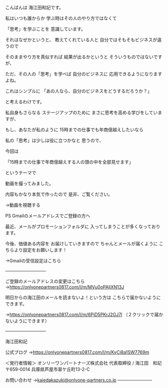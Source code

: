 こんばんは
海江田和記です。


私はいつも誰からか
学ぶ時はその人のやり方ではなくて

「思考」を学ぶことを
意識しています。


それはなぜかというと、
教えてくれている人と
自分ではそもそもビジネスが違うので


そのままやり方を真似すれば
結果が出るかというと
そういうものではないですが、


ただ、その人の「思考」を学べば
自分のビジネスに
応用できるようになりますよね。


これはシンプルに
「あの人なら、自分のビジネスをどうするだろうか？」

と考えるわけです。



私自身もさらなる
ステージアップのために
まさに思考を高める学びをしていますが、



もし、あなたが私のように
15時までの仕事でも年商億越えしたいなら


私の「思考」は少しは役に立つかなと
思うので、



今回は

「15時までの仕事で年商億越えする人の頭の中を全部見せます」

というテーマで

動画を撮ってみました。


内容もかなり本気で作ったので
是非、ご覧ください。


→動画を視聴する






PS
Gmailのメールアドレスでご登録の方へ


最近、メールがプロモーションフォルダに
入ってしまうことが多くなっております。


今後、価値ある内容を
お届けしていきますので
ちゃんとメールが届くように
こちらより設定をお願いします！


→Gmailの受信設定はこちら






─────────────

ご登録のメールアドレスの変更はこちら
→https://onlyonepartners0817.com/l/m/MVu0oPAljXN13J



明日からの海江田のメールを読まないよ！という方は
こちらで届かないようにできます。


→https://onlyonepartners0817.com/l/m/6PjD5PKrJ2GJ7l
（２クリックで届かないようにできます）



─────────────

海江田和記

公式ブログ
→https://onlyonepartners0817.com/l/m/KyCi8a1SW7769m


＜発行者情報＞
オンリーワンパートナーズ株式会社
代表取締役 / 海江田　和記
〒659-0014 兵庫県芦屋市翠ケ丘町13-2-C

お問い合わせ
→kaiedakazuki@onlyone-partners.co.jp
─────────── 